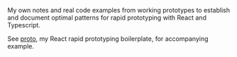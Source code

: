 My own notes and real code examples from working prototypes to establish and document optimal patterns for rapid prototyping with React and Typescript.

See [proto](https://github.com/jfhector/proto), my React rapid prototyping boilerplate, for accompanying example.
